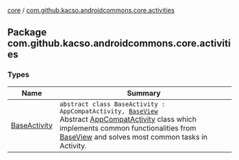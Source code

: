 [core](../index.md) / [com.github.kacso.androidcommons.core.activities](./index.md)

## Package com.github.kacso.androidcommons.core.activities

### Types

| Name | Summary |
|---|---|
| [BaseActivity](-base-activity/index.md) | `abstract class BaseActivity : AppCompatActivity, `[`BaseView`](../com.github.kacso.androidcommons.core.views/-base-view/index.md)<br>Abstract [AppCompatActivity](#) class which implements common functionalities from [BaseView](../com.github.kacso.androidcommons.core.views/-base-view/index.md) and solves most common tasks in Activity. |
